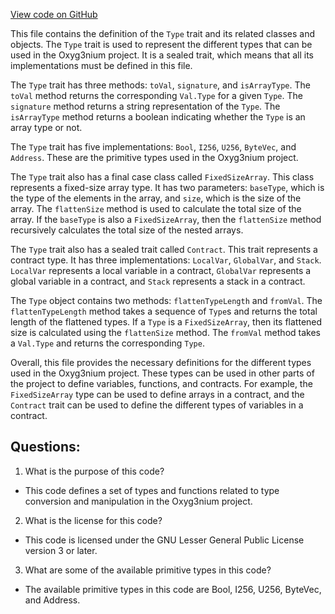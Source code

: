 [View code on GitHub](https://github.com/alephium/alephium/ralph/src/main/scala/org/alephium/ralph/Type.scala)

This file contains the definition of the `Type` trait and its related classes and objects. The `Type` trait is used to represent the different types that can be used in the Oxyg3nium project. It is a sealed trait, which means that all its implementations must be defined in this file. 

The `Type` trait has three methods: `toVal`, `signature`, and `isArrayType`. The `toVal` method returns the corresponding `Val.Type` for a given `Type`. The `signature` method returns a string representation of the `Type`. The `isArrayType` method returns a boolean indicating whether the `Type` is an array type or not. 

The `Type` trait has five implementations: `Bool`, `I256`, `U256`, `ByteVec`, and `Address`. These are the primitive types used in the Oxyg3nium project. 

The `Type` trait also has a final case class called `FixedSizeArray`. This class represents a fixed-size array type. It has two parameters: `baseType`, which is the type of the elements in the array, and `size`, which is the size of the array. The `flattenSize` method is used to calculate the total size of the array. If the `baseType` is also a `FixedSizeArray`, then the `flattenSize` method recursively calculates the total size of the nested arrays. 

The `Type` trait also has a sealed trait called `Contract`. This trait represents a contract type. It has three implementations: `LocalVar`, `GlobalVar`, and `Stack`. `LocalVar` represents a local variable in a contract, `GlobalVar` represents a global variable in a contract, and `Stack` represents a stack in a contract. 

The `Type` object contains two methods: `flattenTypeLength` and `fromVal`. The `flattenTypeLength` method takes a sequence of `Type`s and returns the total length of the flattened types. If a `Type` is a `FixedSizeArray`, then its flattened size is calculated using the `flattenSize` method. The `fromVal` method takes a `Val.Type` and returns the corresponding `Type`. 

Overall, this file provides the necessary definitions for the different types used in the Oxyg3nium project. These types can be used in other parts of the project to define variables, functions, and contracts. For example, the `FixedSizeArray` type can be used to define arrays in a contract, and the `Contract` trait can be used to define the different types of variables in a contract.
## Questions: 
 1. What is the purpose of this code?
- This code defines a set of types and functions related to type conversion and manipulation in the Oxyg3nium project.

2. What is the license for this code?
- This code is licensed under the GNU Lesser General Public License version 3 or later.

3. What are some of the available primitive types in this code?
- The available primitive types in this code are Bool, I256, U256, ByteVec, and Address.